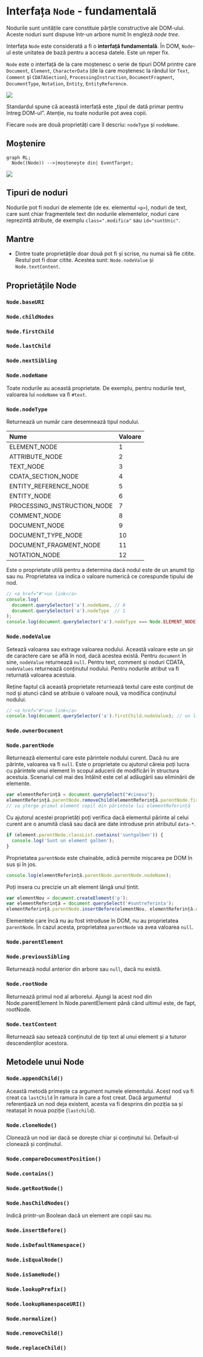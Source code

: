# Interfața `Node` - fundamentală

Nodurile sunt unitățile care constituie părțile constructive ale DOM-ului. Aceste noduri sunt dispuse într-un arbore numit în engleză *node tree*.

Interfața `Node` este considerată a fi o **interfață fundamentală**. În DOM, `Node`-ul este unitatea de bază pentru a accesa datele. Este un reper fix.

`Node` este o interfață de la care moștenesc o serie de tipuri DOM printre care `Document`, `Element`, `CharacterData` (de la care moștenesc la rândul lor `Text`, `Comment` și `CDATASection`), `ProcessingInstruction`, `DocumentFragment`, `DocumentType`, `Notation`, `Entity`, `EntityReference`.

![](img/Node-Interface-And-Inheriters.png)

Standardul spune că această interfață este „tipul de dată primar pentru întreg DOM-ul”. Atenție, nu toate nodurile pot avea copii.

Fiecare `node` are două proprietăți care îl descriu: `nodeType` și `nodeName`.

## Moștenire

```mermaid
graph RL;
  Node((Node)) -->|moștenește din| EventTarget;
```

![](img/EventTarget-Node.png)

## Tipuri de noduri

Nodurile pot fi noduri de elemente (de ex. elementul `<p>`), noduri de text, care sunt chiar fragmentele text din nodurile elementelor, noduri care reprezintă atribute, de exemplu `class=".modifica"` sau `id="suntUnic"`.

## Mantre

-   Dintre toate proprietățile doar două pot fi și scrise, nu numai să fie citite. Restul pot fi doar citite. Acestea sunt: `Node.nodeValue` și `Node.textContent`.

## Proprietățile Node

### `Node.baseURI`

### `Node.childNodes`

### `Node.firstChild`

### `Node.lastChild`

### `Node.nextSibling`

### `Node.nodeName`

Toate nodurile au această proprietate. De exemplu, pentru nodurile text, valoarea lui `nodeName` va fi `#text`.

### `Node.nodeType`

Returnează un număr care desemnează tipul nodului.

| Nume                        | Valoare |
|:--------------------------- |:------- |
| ELEMENT_NODE                | 1       |
| ATTRIBUTE_NODE              | 2       |
| TEXT_NODE                   | 3       |
| CDATA_SECTION_NODE          | 4       |
| ENTITY_REFERENCE_NODE       | 5       |
| ENTITY_NODE                 | 6       |
| PROCESSING_INSTRUCTION_NODE | 7       |
| COMMENT_NODE                | 8       |
| DOCUMENT_NODE               | 9       |
| DOCUMENT_TYPE_NODE          | 10      |
| DOCUMENT_FRAGMENT_NODE      | 11      |
| NOTATION_NODE               | 12      |

Este o proprietate utilă pentru a determina dacă nodul este de un anumit tip sau nu. Proprietatea va indica o valoare numerică ce corespunde tipului de nod.

```javascript
// <a href="#">un link</a>
console.log(
  document.querySelector('a').nodeName, // A
  document.querySelector('a').nodeType  // 1
);
console.log(document.querySelector('a').nodeType === Node.ELEMENT_NODE); // true
```

### `Node.nodeValue`

Setează valoarea sau extrage valoarea nodului. Această valoare este un șir de caractere care se află în nod, dacă acestea există. Pentru `document` în sine, `nodeValue` returnează `null`. Pentru text, comment și noduri CDATA, `nodeValues` returnează conținutul nodului. Pentru nodurile atribut va fi returnată valoarea acestuia.

Reține faptul că această proprietate returnează textul care este conținut de nod și atunci când se atribuie o valoare nouă, va modifica conținutul nodului.

```javascript
// <a href="#">un link</a>
console.log(document.querySelector('a').firstChild.nodeValue); // un link
```

### `Node.ownerDocument`

### `Node.parentNode`

Returnează elementul care este părintele nodului curent. Dacă nu are părinte, valoarea va fi `null`. Este o proprietate cu ajutorul căreia poți lucra cu părintele unui element în scopul aducerii de modificări în structura acestuia. Scenariul cel mai des întâlnit este cel al adăugării sau eliminării de elemente.

```javascript
var elementReferință = document.querySelect("#cineva");
elementReferință.parentNode.removeChild(elementReferință.parentNode.firstChild);
// va șterge primul element copil din părintele lui elementReferință
```

Cu ajutorul acestei proprietăți poți verifica dacă elementul părinte al celui curent are o anumită clasă sau dacă are date introduse prin atributul `data-*`.

```javascript
if (element.parentNode.classList.contains('suntgalben')) {
  console.log('Sunt un element galben');
}
```

Proprietatea `parentNode` este chainable, adică permite mișcarea pe DOM în sus și în jos.

```javascript
console.log(elementReferință.parentNode.parentNode.nodeName);
```

Poți insera cu precizie un alt element lângă unul țintit.

```javascript
var elementNou = document.createElement('p');
var elementReferință = document.querySelect('#suntreferinta');
elementReferință.parentNode.insertBefore(elementNou, elementReferință.nextSibling);
```

Elementele care încă nu au fost introduse în DOM, nu au proprietatea `parentNode`. În cazul acesta, proprietatea `parentNode` va avea valoarea `null`.

### `Node.parentElement`

### `Node.previousSibling`

Returnează nodul anterior din arbore sau `null`, dacă nu există.

### `Node.rootNode`

Returnează primul nod al arborelui. Ajungi la acest nod din Node.parentElement în Node.parentElement până când ultimul este, de fapt, rootNode.

### `Node.textContent`

Returnează sau setează conținutul de tip text al unui element și a tuturor descendenților acestora.

## Metodele unui Node

### `Node.appendChild()`

Această metodă primește ca argument numele elementului. Acest nod va fi creat ca `lastChild` în ramura în care a fost creat. Dacă argumentul referențiază un nod deja existent, acesta va fi desprins din poziția sa și reatașat în noua poziție (`lastchild`).

### `Node.cloneNode()`

Clonează un nod iar dacă se dorește chiar și conținutul lui. Default-ul clonează și conținutul.

### `Node.compareDocumentPosition()`

### `Node.contains()`

### `Node.getRootNode()`

### `Node.hasChildNodes()`

Indică printr-un Boolean dacă un element are copii sau nu.

### `Node.insertBefore()`

### `Node.isDefaultNamespace()`

### `Node.isEqualNode()`

### `Node.isSameNode()`

### `Node.lookupPrefix()`

### `Node.lookupNamespaceURI()`

### `Node.normalize()`

### `Node.removeChild()`

### `Node.replaceChild()`
